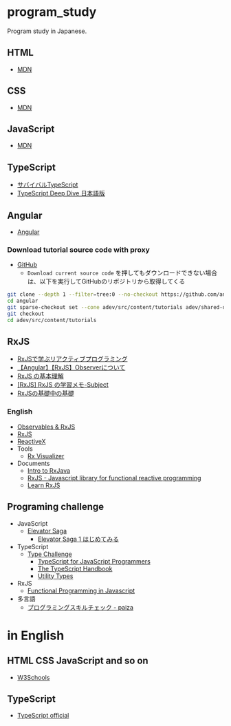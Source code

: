 # program_study

Program study in Japanese.

## HTML
- [MDN](https://developer.mozilla.org/ja/docs/Learn_web_development/Core/Structuring_content)

## CSS
- [MDN](https://developer.mozilla.org/ja/docs/Learn_web_development/Core/Styling_basics)

## JavaScript
- [MDN](https://developer.mozilla.org/ja/docs/Learn_web_development/Core/Scripting)

## TypeScript
- [サバイバルTypeScript](https://typescriptbook.jp/)
- [TypeScript Deep Dive 日本語版](https://typescript-jp.gitbook.io/deep-dive)

## Angular
- [Angular](https://angular.jp/)

### Download tutorial source code with proxy    
- [GitHub](https://github.com/angular/angular/tree/main/adev/src/content/tutorials)
    - `Download current source code` を押してもダウンロードできない場合は、以下を実行してGitHubのリポジトリから取得してくる
```bash
git clone --depth 1 --filter=tree:0 --no-checkout https://github.com/angular/angular.git angular
cd angular
git sparse-checkout set --cone adev/src/content/tutorials adev/shared-docs/pipeline/tutorials
git checkout
cd adev/src/content/tutorials
```

## RxJS
- [RxJSで学ぶリアクティブプログラミング](https://qiita.com/kuriyamay/items/0a488071bc641ba72c56)
- [【Angular】【RxJS】Observerについて](https://zenn.dev/milab/articles/a129309d9a84b7)
- [RxJS の基本理解](https://zenn.dev/mikakane/articles/rxjs_2_tutorial)
- [[RxJS] RxJS の学習メモ-Subject](https://qiita.com/ksh-fthr/items/54b19b4160505e2fddd9)
- [RxJSの基礎中の基礎](https://qiita.com/agajo/items/7942743a0130f7a0f30b)

### English
- [Observables & RxJS](https://v17.angular.io/guide/observables)
- [RxJS](https://rxjs.dev/guide/overview)
- [ReactiveX](https://reactivex.io/intro.html)
- Tools
    - [Rx Visualizer](https://rxviz.com/)
- Documents
    - [Intro to RxJava](https://github.com/Froussios/Intro-To-RxJava)
    - [RxJS - Javascript library for functional reactive programming](https://xgrommx.github.io/rx-book/index.html)
    - [Learn RxJS](https://www.learnrxjs.io/)


## Programing challenge
- JavaScript
    - [Elevator Saga](https://play.elevatorsaga.com/)
        - [Elevator Saga 1 はじめてみる](https://qiita.com/recuraki/items/642d53112d29483a8b58)
- TypeScript
    - [Type Challenge](https://github.com/type-challenges/type-challenges/blob/main/README.ja.md)
        - [TypeScript for JavaScript Programmers](https://www.typescriptlang.org/docs/handbook/typescript-in-5-minutes.html)
        - [The TypeScript Handbook](https://www.typescriptlang.org/docs/handbook/intro.html)
        - [Utility Types](https://www.typescriptlang.org/docs/handbook/utility-types.html)
- RxJS
    - [Functional Programming in Javascript](https://reactivex.io/learnrx/)
- 多言語
    - [プログラミングスキルチェック - paiza](https://paiza.jp/challenges/practice)



# in English
## HTML CSS JavaScript and so on
- [W3Schools](https://www.w3schools.com/)

## TypeScript
- [TypeScript official](https://www.typescriptlang.org/)


